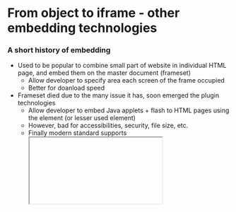 # From object to iframe - other embedding technologies

### A short history of embedding

- Used to be popular to combine small part of website in individual HTML page, and embed them on the master document (frameset)
  - Allow developer to specify area each screen of the frame occupied
  - Better for doanload speed
- Frameset died due to the many issue it has, soon emerged the plugin technologies
  - Allow developer to embed Java applets + flash to HTML pages using the <object> element (or lesser used <embed> element)
  - However, bad for accessibilities, security, file size, etc.
- Finally modern standard supports <iframe> element, embed entire web document inside another one

### iframes in details

- Essential attributes for iframes
  - "border: none": Displayed the embedded document without a border surrounding (usually more desirable)
  - allowfullscreen: Able to placed the browser in full screen
  - "src": Contain the URL to the document
    - Good practice to set the source after the page is loaded using JavaScript
      - Decrease official page load time, increase SEO metrics
  - "width" + "height": Specify the width + height of the document
  - "sandbox": Requests heightened security settings

##### Security concerns

- iframes has been common target (attack vector) for cyber attacks, maliciously modify the webpage, or trick people revealing sensitive information
- Clickjacking: Embed invisible iframe into document, used to capture user's interaction, steal sensitive data
- "x-frame options": set as "DENY" Prevent people from embedding the MDN page into other pages
  - Disallow them from being embedded inside
  - Prevent content stealing + clickjacking

###### Only embed when necessary

- Never be too cautious
  - If embedding someone else's content, assume it's dangerous until proven otherwise
- Aware intellectual property issues
  - Never display anything you don't own the copyright, or without written, unequivocal permission
- Obey license terms, credit the author

###### Use HTTPS

- Encrypted version of HTTP
  - Reduce chance that remote content has been tampered
  - Prevent embedded content from accessing the parent document, vice versa
- Service usually offer HTTPS support without additional cost / effort

###### Always use the "sandbox" attribute

- Give attackers as little power as possible
  - Only the permission to do what is suppose to do
- Otherwise could potentially run JavaScript, Submit forms + trigger popup, etc.
  - Can add individual permission through the "sandbox" attribute
    - Never add both "allow-script" + "allow-same-origin"
      - Malware can bypass same-origin policy + use JavaScript to turn off sandbox

###### Configure CSP directives

- CSP: Content security policy, Provide set of HTTP header to improve HTML security
  - By sending appropriate x-fame-option headers, can prevent other site embedding your contents

### The <embed> + <object> elements

- General purpose embedding tools for embedding external content, i.e. PDFs
  - Usually better to link to PDF rather than embed them on your sites
- Historically handled by plugins, but now obsolete + not supported by modern browsers
- Keep in mind PDF pose many accessibility challenges

